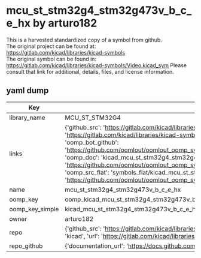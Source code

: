 # mcu_st_stm32g4_stm32g473v_b_c_e_hx by arturo182  
This is a harvested standardized copy of a symbol from github.  
The original project can be found at:  
https://gitlab.com/kicad/libraries/kicad-symbols  
The original symbol can be found in:
https://gitlab.com/kicad/libraries/kicad-symbols/Video.kicad_sym
Please consult that link for additional, details, files, and license information.  
## yaml dump  
| Key | Value |  
| --- | --- |  
| library_name | MCU_ST_STM32G4 |  
| links | {'github_src': 'https://gitlab.com/kicad/libraries/kicad-symbols/Video.kicad_sym', 'github_src_repo': 'https://gitlab.com/kicad/libraries/kicad-symbols', 'oomp_bot': 'kicad_mcu_st_stm32g4_stm32g473v_b_c_e_hx/working', 'oomp_bot_github': 'https://github.com/oomlout/oomlout_oomp_symbol_bot/tree/main/kicad_mcu_st_stm32g4_stm32g473v_b_c_e_hx/working', 'oomp_doc': 'kicad_mcu_st_stm32g4_stm32g473v_b_c_e_hx/working', 'oomp_doc_github': 'https://github.com/oomlout/oomlout_oomp_symbol_doc/tree/main/kicad_mcu_st_stm32g4_stm32g473v_b_c_e_hx/working', 'oomp_src_flat': 'symbols_flat/kicad_mcu_st_stm32g4_stm32g473v_b_c_e_hx/working', 'oomp_src_flat_github': 'https://github.com/oomlout/oomlout_oomp_symbol_src/tree/main/kicad_mcu_st_stm32g4_stm32g473v_b_c_e_hx/working'} |  
| name | mcu_st_stm32g4_stm32g473v_b_c_e_hx |  
| oomp_key | oomp_kicad_mcu_st_stm32g4_stm32g473v_b_c_e_hx |  
| oomp_key_simple | kicad_mcu_st_stm32g4_stm32g473v_b_c_e_hx |  
| owner | arturo182 |  
| repo | {'github_src': 'https://gitlab.com/kicad/libraries/kicad-symbols/Video.kicad_sym', 'name': 'libraries/kicad-symbols', 'owner': 'kicad', 'url': 'https://gitlab.com/kicad/libraries/kicad-symbols'} |  
| repo_github | {'documentation_url': 'https://docs.github.com/rest/repos/repos#get-a-repository', 'message': 'Not Found'} |  


